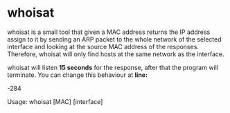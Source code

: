 # whoisat

whoisat is a small tool that given a MAC address returns the IP address assign to it by sending an ARP packet to the whole network of the selected interface and looking at the source MAC address of the responses.
Therefore, whoisat will only find hosts at the same network as the interface.

whoisat will listen **15 seconds** for the response, after that the program will terminate. You can change this behaviour at **line:**

-284

  Usage: whoisat [MAC] [interface]

